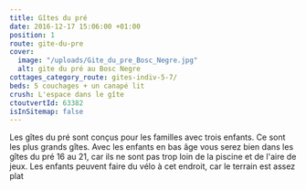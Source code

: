 ```yaml
---
title: Gîtes du pré
date: 2016-12-17 15:06:00 +01:00
position: 1
route: gite-du-pre
cover:
  image: "/uploads/Gite_du_pre_Bosc_Negre.jpg"
  alt: gite du pré au Bosc Negre
cottages_category_route: gites-indiv-5-7/
beds: 5 couchages + un canapé lit
crush: L'espace dans le gîte
ctoutvertId: 63382
isInSitemap: false
---
```


Les gîtes du pré sont conçus pour les familles avec trois enfants. Ce sont les plus grands gîtes. Avec les enfants en bas âge vous serez bien dans les gîtes du pré 16 au 21, car ils ne sont pas trop loin de la piscine et de l'aire de jeux. Les enfants peuvent faire du vélo à cet endroit, car le terrain est assez plat
